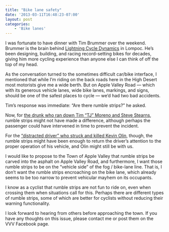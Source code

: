 ```yaml
---
title: "Bike lane safety"
date: '2013-03-11T16:48:23-07:00'
layout: post
categories:
    - 'Bike lanes'
---
```


I was fortunate to have dinner with Tim Brummer over the weekend. Brummer is the brain behind [Lightning Cycle Dynamics](http://www.lightningbikes.com/) in Lompoc. He’s been designing, building, and racing record-setting bikes for decades, giving him more cycling experience than anyone else I can think of off the top of my head.  
  
As the conversation turned to the sometimes difficult car/bike interface, I mentioned that while I’m riding on the back roads here in the High Desert most motorists give me a wide berth. But on Apple Valley Road — which with its generous vehicle lanes, wide bike lanes, markings, and signs, should be one of the safest places to cycle — we’d had two bad accidents.

Tim’s response was immediate: “Are there rumble strips?” he asked.

Now, for [the drunk who ran down Tim “TJ” Moreno and Steve Stearns](https://www.hdcycling.org/2011/06/hit-and-run-on-apple-valley-road/ "Hit-and-run on Apple Valley Road"), rumble strips might not have made a difference, although perhaps the passenger could have intervened in time to prevent the incident.

For the [“distracted driver” who struck and killed Kevin Olin](https://www.hdcycling.org/2013/03/bicyclist-killed-in-apple-valley/ "Bicyclist killed in Apple Valley"), though, the rumble strips might have been enough to return the driver’s attention to the proper operation of his vehicle, and Olin might still be with us.

I would like to propose to the Town of Apple Valley that rumble strips be carved into the asphalt on Apple Valley Road, and furthermore, I want those rumble strips to be on the “vehicle side” of the fog / bike-lane line. That is, I don’t want the rumble strips encroaching on the bike lane, which already seems to be too narrow to prevent vehicular mayhem on its occupants.

I know as a cyclist that rumble strips are not fun to ride on, even when crossing them when situations call for this. Perhaps there are different types of rumble strips, some of which are better for cyclists without reducing their warning functionality.

I look forward to hearing from others before approaching the town. If you have any thoughts on this issue, please contact me or post them on the VVV Facebook page.